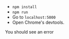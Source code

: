 
- `npm install`
- `npm run`
-  Go to `localhost:5000`
-  Open Chrome's devtools.

You should see an error
